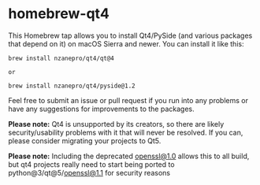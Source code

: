 # homebrew-qt4

This Homebrew tap allows you to install Qt4/PySide (and various packages that depend on it) on macOS Sierra and newer. You can install it like this:

    brew install nzanepro/qt4/qt@4

    or

    brew install nzanepro/qt4/pyside@1.2

Feel free to submit an issue or pull request if you run into any problems or have any suggestions for improvements to the packages.

**Please note:** Qt4 is unsupported by its creators, so there are likely security/usability problems with it that will never be resolved. If you can, please consider migrating your projects to Qt5.

**Please note:** Including the deprecated openssl@1.0 allows this to all build, but qt4 projects really need to start being ported to python@3/qt@5/openssl@1.1 for security reasons
